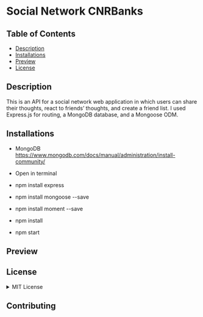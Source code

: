 # Social Network CNRBanks

## Table of Contents

- [Description](#description)
- [Installations](#installations)
- [Preview](#preview)
- [License](#license)

## Description

This is an API for a social network web application in which users can share their thoughts, react to friends’ thoughts, and create a friend list. I used Express.js for routing, a MongoDB database, and a Mongoose ODM. 

## Installations

- MongoDB https://www.mongodb.com/docs/manual/administration/install-community/

- Open in terminal
- npm install express
- npm install mongoose --save
- npm install moment --save
- npm install
- npm start

## Preview



## License

<details><summary>MIT License</summary>

Copyright (c) 2022 Connor Banks

<blockquote>
Permission is hereby granted, free of charge, to any person obtaining a copy of this software and associated documentation files (the "Software"), to deal in the Software without restriction, including without limitation the rights to use, copy, modify, merge, publish, distribute, sublicense, and/or sell copies of the Software, and to permit persons to whom the Software is furnished to do so, subject to the following conditions:

The above copyright notice and this permission notice shall be included in all copies or substantial portions of the Software.

THE SOFTWARE IS PROVIDED "AS IS", WITHOUT WARRANTY OF ANY KIND, EXPRESS OR IMPLIED, INCLUDING BUT NOT LIMITED TO THE WARRANTIES OF MERCHANTABILITY, FITNESS FOR A PARTICULAR PURPOSE AND NONINFRINGEMENT. IN NO EVENT SHALL THE AUTHORS OR COPYRIGHT HOLDERS BE LIABLE FOR ANY CLAIM, DAMAGES OR OTHER LIABILITY, WHETHER IN AN ACTION OF CONTRACT, TORT OR OTHERWISE, ARISING FROM, OUT OF OR IN CONNECTION WITH THE SOFTWARE OR THE USE OR OTHER DEALINGS IN THE SOFTWARE.

</blockquote>
</details>

## Contributing
